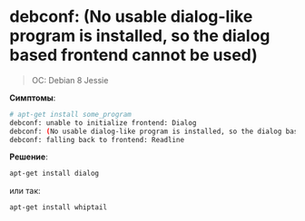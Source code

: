 # debconf: (No usable dialog-like program is installed, so the dialog based frontend cannot be used)

> OC: Debian 8 Jessie


**Симптомы**:

```bash
# apt-get install some_program
debconf: unable to initialize frontend: Dialog
debconf: (No usable dialog-like program is installed, so the dialog based frontend cannot be used. at /usr/share/perl5/Debconf/FrontEnd/Dialog.pm line 76.)
debconf: falling back to frontend: Readline
```

**Решение**:

```bash
apt-get install dialog
```

или так:

```bash
apt-get install whiptail
```
